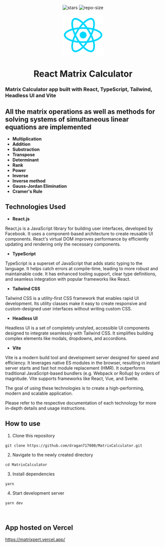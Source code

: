 <div align=center>

![stars] ![repo-size]

<picture>
  <img src="public/react-light.webp" height="133" width="133" alt="React">
</picture>

# <a name="no-link"></a>React Matrix Calculator

</div>

### Matrix Calculator app built with React, TypeScript, Tailwind, Headless UI and Vite

## All the matrix operations as well as methods for solving systems of simultaneous linear equations are implemented

- **Multiplication**
- **Addition**
- **Substraction**
- **Transpose**
- **Determinant**
- **Rank**
- **Power**
- **Inverse**
- **Inverse method**
- **Gauss-Jordan Elimination**
- **Cramer's Rule**

## Technologies Used

- **React.js**

React.js is a JavaScript library for building user interfaces, developed by Facebook. It uses a component-based architecture to create reusable UI components. React's virtual DOM improves performance by efficiently updating and rendering only the necessary components.

- **TypeScript**

TypeScript is a superset of JavaScript that adds static typing to the language. It helps catch errors at compile-time, leading to more robust and maintainable code. It has enhanced tooling support, clear type definitions, and seamless integration with popular frameworks like React.

- **Tailwind CSS**

Tailwind CSS is a utility-first CSS framework that enables rapid UI development. Its utility classes make it easy to create responsive and custom-designed user interfaces without writing custom CSS.

- **Headless UI**

Headless UI is a set of completely unstyled, accessible UI components designed to integrate seamlessly with Tailwind CSS. It simplifies building complex elements like modals, dropdowns, and accordions.

- **Vite**

Vite is a modern build tool and development server designed for speed and efficiency. It leverages native ES modules in the browser, resulting in instant server starts and fast hot module replacement (HMR). It outperforms traditional JavaScript-based bundlers (e.g. Webpack or Rollup) by orders of magnitude. Vite supports frameworks like React, Vue, and Svelte.

The goal of using these technologies is to create a high-performing, modern and scalable application.

Please refer to the respective documentation of each technology for more in-depth details and usage instructions.

## How to use

1. Clone this repository

`git clone https://github.com/dragan717080/MatrixCalculator.git`

2. Navigate to the newly created directory

`cd MatrixCalculator`

3. Install dependencies

`yarn`

4. Start development server

`yarn dev`

&nbsp;&nbsp;&nbsp;&nbsp;

[repo-size]: https://img.shields.io/github/repo-size/dragan717080/MatrixCalculator
[stars]: https://img.shields.io/github/stars/dragan717080/MatrixCalculator

## App hosted on Vercel

https://matrixpert.vercel.app/
